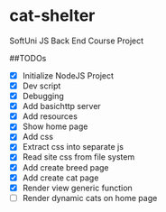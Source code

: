 # cat-shelter
SoftUni JS Back End Course Project

##TODOs
- [x] Initialize NodeJS Project
- [x] Dev script
- [x] Debugging
- [x] Add basichttp server
- [x] Add resources
- [x] Show home page
- [x] Add css
- [x] Extract css into separate js
- [x] Read site css from file system
- [x] Add create breed page
- [x] Add create cat page
- [x] Render view generic function
- [ ] Render dynamic cats on home page